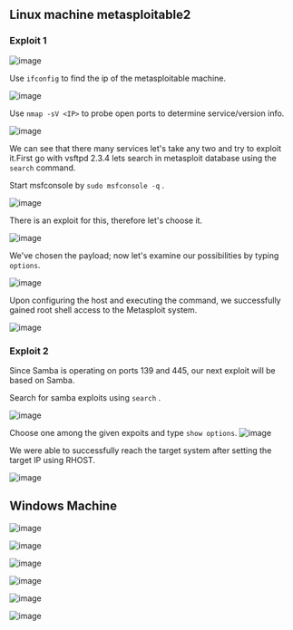 ## Linux machine metasploitable2

### Exploit 1

![image](https://github.com/KVNuhman/cybersecurity-tools/assets/46161259/9211d5f5-363c-44d2-9fd1-54ec38dcaf65)

Use `ifconfig` to find the ip of the metasploitable machine.

![image](https://github.com/KVNuhman/cybersecurity-tools/assets/46161259/8a37e9d3-6d31-405f-b463-de8328b065db)

Use `nmap -sV <IP>` to probe open ports to determine service/version info.

![image](https://github.com/KVNuhman/cybersecurity-tools/assets/46161259/a49224d2-0d35-4fdc-826d-83eb17236d68)

We can see that there many services let's take any two and try to exploit it.First go with vsftpd 2.3.4 lets search in metasploit database using the `search` command.

Start msfconsole by `sudo msfconsole -q` .

![image](https://github.com/KVNuhman/cybersecurity-tools/assets/46161259/f958c841-48b4-4ed4-891c-67eed821749d)

There is an exploit for this, therefore let's choose it.

![image](https://github.com/KVNuhman/cybersecurity-tools/assets/46161259/55ec2b47-a3e9-4941-8e78-cadd54d0e099)

We've chosen the payload; now let's examine our possibilities by typing `options`.

![image](https://github.com/KVNuhman/cybersecurity-tools/assets/46161259/53f40e5f-d6e9-4bfa-93ae-a54d1e9db6e0)

Upon configuring the host and executing the command, we successfully gained root shell access to the Metasploit system.

![image](https://github.com/KVNuhman/cybersecurity-tools/assets/46161259/b89d4a28-2f7e-4572-ad53-596fc00ada61)

### Exploit 2

Since Samba is operating on ports 139 and 445, our next exploit will be based on Samba.

Search for samba exploits using `search` .

![image](https://github.com/KVNuhman/cybersecurity-tools/assets/46161259/4615a39e-b5bb-49ac-9846-0da1cfd47054)

Choose one among the given expoits and type `show options`.
![image](https://github.com/KVNuhman/cybersecurity-tools/assets/46161259/289e2a0b-2860-4b5c-a739-860cd376c282)

We were able to successfully reach the target system after setting the target IP using RHOST.

![image](https://github.com/KVNuhman/cybersecurity-tools/assets/46161259/a648446b-31a2-4eab-921a-112f5550393c)

## Windows Machine

![image](https://github.com/KVNuhman/cybersecurity-tools/assets/46161259/8fd77901-89d9-47f8-aa3a-83cf5bea7bc5)

![image](https://github.com/KVNuhman/cybersecurity-tools/assets/46161259/61fe5638-f953-44ba-92f9-f0a7770409e2)

![image](https://github.com/KVNuhman/cybersecurity-tools/assets/46161259/675ee485-4f3d-4039-9c21-c1dd1587a0f9)

![image](https://github.com/KVNuhman/cybersecurity-tools/assets/46161259/201f379e-1f33-4390-b8c3-816fcbcc3881)

![image](https://github.com/KVNuhman/cybersecurity-tools/assets/46161259/3d9821fb-6085-4251-906a-d790974b78ec)

![image](https://github.com/KVNuhman/cybersecurity-tools/assets/46161259/59cda53d-df70-4d9f-b7d7-f7c8f1ef2c20)

